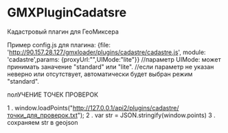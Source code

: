 ﻿GMXPluginCadatsre
=================

Кадастровый плагин для ГеоМиксера

Пример config.js для плагина:
{file: 'http://90.157.28.127/gmxloader/plugins/cadastre/cadastre.js', module: 'cadastre',params: {proxyUrl:"",UIMode:"lite"}}
//параметр UIMode: может принимать заначение "standard" или "lite".
//если параметр не указан неверно или отсутствует, автоматически будет выбран режим "standard".


полУЧЕНИЕ ТОЧЕК ПРОВЕРОК

1 . window.loadPoints("http://127.0.0.1/api2/plugins/cadastre/точки_для_проверок.txt");
2 . var str  = JSON.stringify(window.points)
3 . сохраняем str в geojson